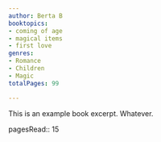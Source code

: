 ```yaml
---
author: Berta B
booktopics:
- coming of age
- magical items
- first love
genres:
- Romance
- Children
- Magic
totalPages: 99

---
```



This is an example book excerpt. Whatever.

pagesRead:: 15

